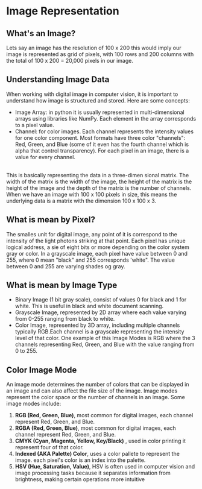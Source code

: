 # Image Representation

## What's an Image?
Lets say an image has the resolution of 100 x 200 this would imply our image is represented as grid of pixels, with 100 rows and 200 columns with the total of 100 x 200 = 20,000 pixels in our image.

## Understanding Image Data
When working with digital image in computer vision, it is important to understand how image is structured and  stored. Here are some concepts:
- Image Array: in python it is usually represented in multi-dimensional arrays using libraries like NumPy. Each element in the array corresponds to a pixel value.
- Channel: for color images. Each channel represents the intensity values for one color component. Most formats have three color "channels": Red, Green, and Blue (some of it even has the fourth channel which is alpha that control transparency). For each pixel in an image, there is a value for every channel.
<br>
This is basically representing the data in a three-dimen sional matrix. The width of the matrix is the width of the image, the height of the matrix is the height of the image and the depth of the matrix is the number of channels. When we have an image with 100 x 100 pixels in size, this means the underlying data is a matrix with the dimension 100 x 100 x 3.

## What is mean by Pixel?
The smalles unit for digital image, any point of it is correspond to the intensity of the light photons striking at that point. Each pixel has unique logical address, a sie of eight bits or more depending on the color system gray or color. In a grayscale image, each pixel have value between 0 and 255, where 0 mean "black" and 255 corresponds 'white". The value between 0 and 255 are varying shades og gray.

## What is mean by Image Type
- Binary Image (1 bit gray scale), consist of values 0 for black and 1 for white. This is useful in black and white document scanning.
- Grayscale Image, represented by 2D array where each value varying from 0-255 ranging from black to white.
- Color Image, represented by 3D array, including multiple channels typically RGB.Each channel is a grayscale representing the intensity level of that color. One example of this Image Modes is RGB where the 3 channels representing Red, Green, and Blue with the value ranging from 0 to 255.

## Color Image Mode
An image mode determines the number of colors that can be displayed in an image and can also affect the file size of the image. Image modes represent the color space or the number of channels in an image. Some image modes include:
1. **RGB (Red, Green, Blue)**, most common for digital images, each channel represent Red, Green, and Blue.
2. **RGBA (Red, Green, Blue)**, most common for digital images, each channel represent Red, Green, and Blue.
3. **CMYK (Cyan, Magenta, Yellow, Key/Black)** , used in color printing it represent four of that color.
4. **Indexed (AKA Palette) Color**, uses a color pallete to represent the image. each pixel's color is an index into the palette.
5. **HSV (Hue, Saturation, Value)**, HSV is often used in computer vision and image processing tasks because it separates information from brightness, making certain operations more intuitive
